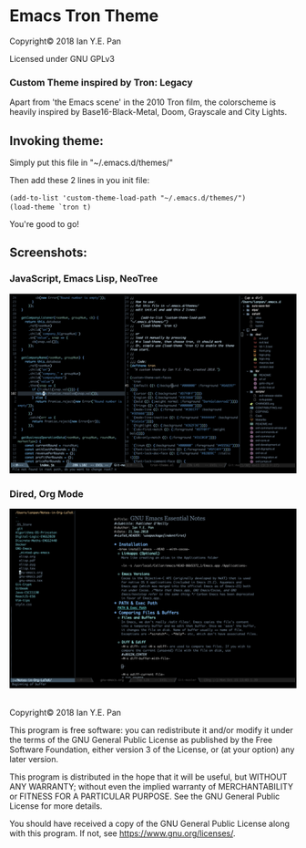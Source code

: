 # Emacs Tron Theme

Copyright© 2018 Ian Y.E. Pan

Licensed under GNU GPLv3

### Custom Theme inspired by Tron: Legacy

Apart from 'the Emacs scene' in the 2010 Tron film, the colorscheme is
heavily inspired by Base16-Black-Metal, Doom, Grayscale and City Lights.


## Invoking theme:

Simply put this file in "~/.emacs.d/themes/"

Then add these 2 lines in you init file:

    (add-to-list 'custom-theme-load-path "~/.emacs.d/themes/")
    (load-theme `tron t)

You're good to go!

## Screenshots:
### JavaScript, Emacs Lisp, NeoTree
<img src="./screenshot1.png" width=900>

<br>

### Dired, Org Mode

<img src="./screenshot1-1.png" width=900>



<br>
<br>



Copyright© 2018 Ian Y.E. Pan

This program is free software: you can redistribute it and/or modify
it under the terms of the GNU General Public License as published by
the Free Software Foundation, either version 3 of the License, or
(at your option) any later version.

This program is distributed in the hope that it will be useful,
but WITHOUT ANY WARRANTY; without even the implied warranty of
MERCHANTABILITY or FITNESS FOR A PARTICULAR PURPOSE.  See the
GNU General Public License for more details.

You should have received a copy of the GNU General Public License
along with this program.  If not, see <https://www.gnu.org/licenses/>.

